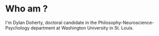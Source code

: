 # Who am ?

I'm Dylan Doherty, doctoral candidate in the Philosophy-Neuroscience-Psychology department at Washington University in St. Louis.
